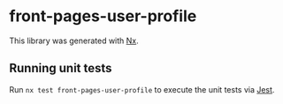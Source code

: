 # front-pages-user-profile

This library was generated with [Nx](https://nx.dev).

## Running unit tests

Run `nx test front-pages-user-profile` to execute the unit tests via [Jest](https://jestjs.io).
